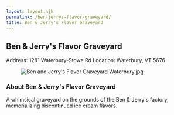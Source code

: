```yaml
---
layout: layout.njk
permalink: /ben-jerrys-flavor-graveyard/
title: Ben & Jerry's Flavor Graveyard
---
```


<article class="attraction-detail container">
  <h2>Ben & Jerry's Flavor Graveyard</h2>
  <div class="attraction-meta">
    <span class="address">Address: 1281 Waterbury-Stowe Rd</span>
    <span class="location">Location: Waterbury, VT 5676</span>
  </div>
  <figure class="attraction-image">
    <img src="https://upload.wikimedia.org/wikipedia/commons/1/1f/Ben_and_Jerry%27s_Flavor_Graveyard_Waterbury.jpg?v=1743942693846" alt="Ben and Jerry's Flavor Graveyard Waterbury.jpg" loading="lazy">
  </figure>
  <div class="attraction-description">
    <h3>About Ben & Jerry's Flavor Graveyard</h3>
    <p>A whimsical graveyard on the grounds of the Ben & Jerry's factory, memorializing discontinued ice cream flavors.</p>
  </div>
  
</article>
